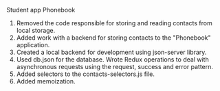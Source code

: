 Student app Phonebook 

1. Removed the code responsible for storing and reading contacts from local storage.
2. Added work with a backend for storing contacts to the "Phonebook" application. 
3. Created a local backend for development using json-server library. 
4. Used db.json for the database. Wrote Redux operations to deal with asynchronous requests using the request, success and error pattern. 
5. Added selectors to the contacts-selectors.js file.
6. Added memoization.
